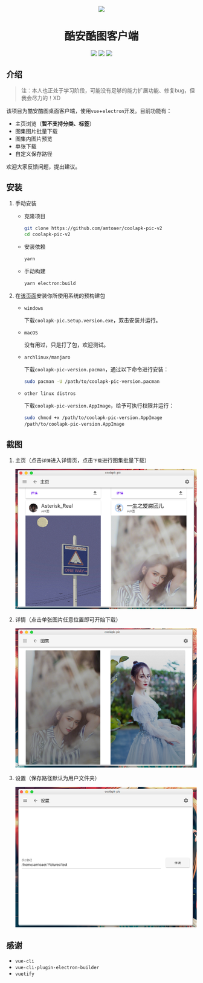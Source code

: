 <p align="center">
    <img src="https://allwens-work.oss-cn-beijing.aliyuncs.com/bed/106_4f347ac7531e6dc877fd7b084a531240_con.png" height="80"></img>
</p>

<h1 align="center">
    酷安酷图客户端
</h1>
<p align="center">
    <img src="https://forthebadge.com/images/badges/made-with-vue.svg"></img>
	<img src="https://forthebadge.com/images/badges/built-with-love.svg"></img>
	<img src="https://forthebadge.com/images/badges/for-you.svg"></img>
</p>

## 介绍
> 注：本人也正处于学习阶段，可能没有足够的能力扩展功能、修复bug，但我会尽力的！XD

该项目为酷安酷图桌面客户端，使用`vue`+`electron`开发。目前功能有：

+ 主页浏览（**暂不支持分类、标签**）
+ 图集图片批量下载
+ 图集内图片预览
+ 单张下载
+ 自定义保存路径

欢迎大家反馈问题，提出建议。

## 安装

1. 手动安装

   + 克隆项目

     ```bash
     git clone https://github.com/amtoaer/coolapk-pic-v2
     cd coolapk-pic-v2
     ```

   + 安装依赖

     ```bash
     yarn
     ```

   + 手动构建

     ```bash
     yarn electron:build
     ```

2. 在[该页面](https://github.com/amtoaer/coolapk-pic-v2/releases/)安装你所使用系统的预构建包

   + `windows`

     下载`coolapk-pic.Setup.version.exe`，双击安装并运行。

   + `macOS`

     没有用过，只是打了包，欢迎测试。

   + `archlinux/manjaro`

     下载`coolapk-pic-version.pacman`，通过以下命令进行安装：

     ```bash
     sudo pacman -U /path/to/coolapk-pic-version.pacman
     ```

   + `other linux distros`

     下载`coolapk-pic-version.AppImage`，给予可执行权限并运行：

     ```bash
     sudo chmod +x /path/to/coolapk-pic-version.AppImage
     /path/to/coolapk-pic-version.AppImage
     ```

## 截图

1. 主页（点击`详情`进入详情页，点击`下载`进行图集批量下载）

   ![image-20200627002453398](static/image-20200627002453398.png)

2. 详情（点击单张图片任意位置即可开始下载）

   ![image-20200627002606657](static/image-20200627002606657.png)

3. 设置（保存路径默认为用户文件夹）

   ![image-20200627002659937](static/image-20200627002659937.png)

## 感谢

+ `vue-cli`
+ `vue-cli-plugin-electron-builder`
+ `vuetify`

